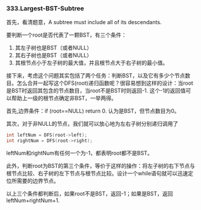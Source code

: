 ### 333.Largest-BST-Subtree

首先，看清题意，A subtree must include all of its descendants.

要判断一个root是否代表了一颗BST，有三个条件：    
1. 其左子树也是BST（或者NULL）
2. 其右子树也是BST（或者NULL）
3. 其根节点小于左子树的最大值，并且根节点大于右子树的最小值。

接下来，考虑这个问题其实包括了两个任务：判断BST，以及它有多少个节点数目。怎么合并一起写这个DFS(root)递归函数呢？很容易想到这样的设计：当root是BST时返回其包含的节点数目，当root不是BST时则返回-1. 这个-1的返回值可以帮助上一级的根节点确定非BST，一举两得。

首先,边界条件：if (root==NULL) return 0. 认为是BST，但节点数目为0。

其次，对于非NULL的节点，我们就可以放心地为左右子树分别递归调用了
```cpp
int leftNum = DFS(root->left);
int rightNum = DFS(root->right);
```
leftNum和rightNum有任何一个为-1，都表明root都不是BST。

此外，判断root为BST的第三个条件，等价于这样的操作：将左子树的右下节点与根节点比较、右子树的左下节点与根节点比较。设计一个while语句就可以迅速定位所需要的边界节点。

以上三个条件都判断后，如果root不是BST，返回-1；如果是BST，返回leftNum+rightNum+1.
